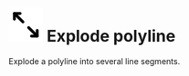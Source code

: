# ![](../../.gitbook/assets/explode-polyline.svg#thumbnail) Explode polyline

Explode a polyline into several line segments.

<style>
img[src*="#thumbnail"] {
   width:50px;
   height:50px;
}
</style>